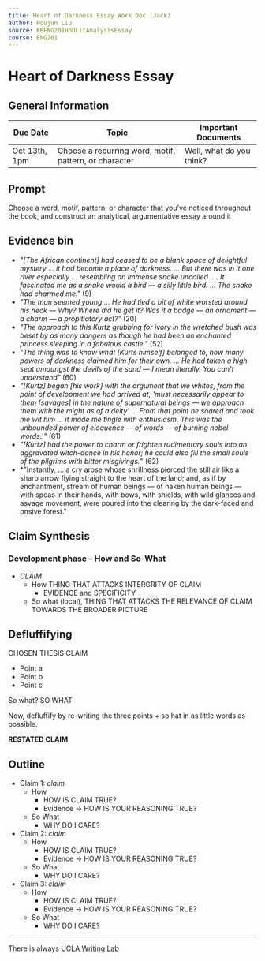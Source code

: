```yaml
---
title: Heart of Darkness Essay Work Doc (Jack)
author: Houjun Liu
source: KBENG201HoDLitAnalysisEssay
course: ENG201
---
```


# Heart of Darkness Essay
## General Information
| Due Date      | Topic                                                 | Important Documents      |
|---------------|-------------------------------------------------------|--------------------------|
| Oct 13th, 1pm | Choose a recurring word, motif, pattern, or character | Well, what do you think? |
## Prompt
Choose a word, motif, pattern, or character that you’ve noticed throughout the book, and construct an analytical, argumentative essay around it

## Evidence bin
- *"[The African continent] had ceased to be a blank space of delightful mystery … it had become a place of darkness. … But there was in it one river especially … resembling an immense snake uncoiled .… It fascinated me as a snake would a bird — a silly little bird. … The snake had charmed me."* (9) 
- *"The man seemed young … He had tied a bit of white worsted around his neck — Why? Where did he get it? Was it a badge — an ornament — a charm — a propitiatory act?"* (20)
- *"The approach to this Kurtz grubbing for ivory in the wretched bush was beset by as many dangers as though he had been an enchanted princess sleeping in a fabulous castle."* (52)
- *"The thing was to know what [Kurts himself] belonged to, how many powers of darkness claimed him for their own. … He had taken a high seat amoungst the devils of the sand — I mean literally. You can't understand"* (60)
- *"[Kurtz] began [his work] with the argument that we whites, from the point of development we had arrived at, 'must necessarily appear to them [savages] in the nature of supernatural beings — we approach them with the might as of a deity' … From that point he soared and took me wit him … it made me tingle with enthusiasm. This was the unbounded power of eloquence — of words — of burning nobel words.'"* (61)
- *"[Kurtz] had the power to charm or frighten rudimentary souls into an aggravated witch-dance in his honor; he could also fill the small souls of the pilgrims with bitter misgivings.*" (62)
- *"Instantly, … a cry arose whose shrillness pierced the still air like a sharp arrow flying straight to the heart of the land; and, as if by enchantment, stream of human beings — of naken human beings — with speas in their hands, with bows, with shields, with wild glances and asvage movement, were poured into the clearing by the dark-faced and pnsive forest."


## Claim Synthesis
### Development phase – How and So-What
- *CLAIM*
    - How THING THAT ATTACKS INTERGRITY OF CLAIM
        - EVIDENCE and SPECIFICITY
    - So what (local), THING THAT ATTACKS THE RELEVANCE OF CLAIM TOWARDS THE BROADER PICTURE

## Defluffifying
CHOSEN THESIS CLAIM

* Point a 
* Point b
* Point c

So what? SO WHAT

Now, defluffify by re-writing the three points + so hat in as little words as possible.

**RESTATED CLAIM**

## Outline
- Claim 1: *claim*
	- How
		- HOW IS CLAIM TRUE?
		- Evidence -> HOW IS YOUR REASONING TRUE?
	- So What
		- WHY DO I CARE?
- Claim 2: *claim*
	- How
		- HOW IS CLAIM TRUE?
		- Evidence -> HOW IS YOUR REASONING TRUE?
	- So What
		- WHY DO I CARE?
- Claim 3: *claim*
	- How
		- HOW IS CLAIM TRUE?
		- Evidence -> HOW IS YOUR REASONING TRUE?
	- So What
		- WHY DO I CARE?

***
There is always [UCLA Writing Lab](https://wp.ucla.edu/wp-content/uploads/2016/01/UWC_handouts_What-How-So-What-Thesis-revised-5-4-15-RZ.pdf)

